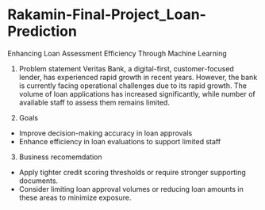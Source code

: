 # Rakamin-Final-Project_Loan-Prediction
Enhancing Loan Assessment Efficiency Through Machine Learning

1. Problem statement
Veritas Bank, a digital-first, customer-focused lender, has experienced rapid growth in recent years. However, the bank is currently facing operational challenges due to its rapid growth. The volume of loan applications has increased significantly, while number of available staff to assess them remains limited.

2. Goals
- Improve decision-making accuracy in
loan approvals
- Enhance efficiency in loan
evaluations to support limited staff

3. Business recomemdation
- Apply tighter credit scoring thresholds or require stronger supporting documents.
- Consider limiting loan approval volumes or reducing loan amounts in these areas to minimize exposure.
